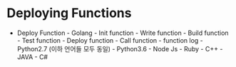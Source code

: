 Deploying Functions
====================================



- Deploy Function
		- Golang
			- Init function
			- Write function
			- Build function
			- Test function
			- Deploy function
			- Call function
			- function log
		- Python2.7 (이하 언어들 모두 동일)
		- Python3.6
		- Node Js
		- Ruby
		- C++
		- JAVA
		- C#